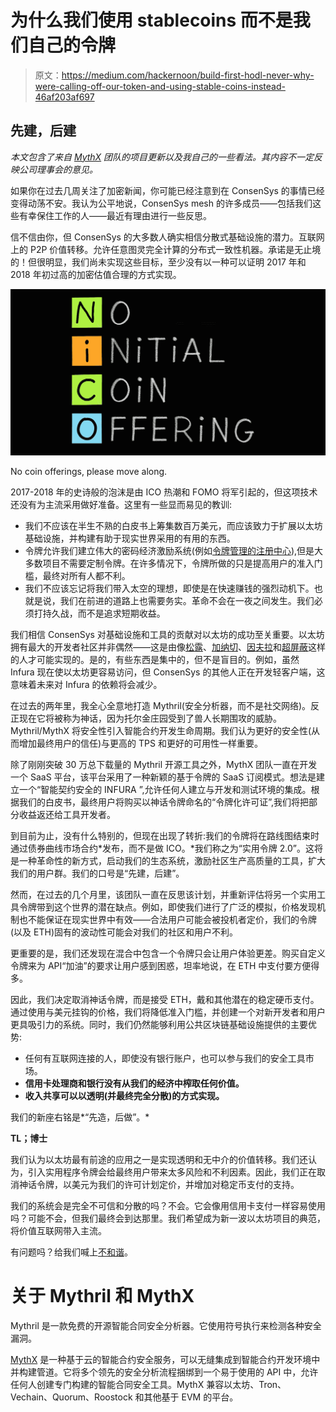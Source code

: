 # 为什么我们使用 stablecoins 而不是我们自己的令牌

> 原文：<https://medium.com/hackernoon/build-first-hodl-never-why-were-calling-off-our-token-and-using-stable-coins-instead-46af203af697>

## 先建，后建

*本文包含了来自* [*MythX*](https://mythx.io) *团队的项目更新以及我自己的一些看法。其内容不一定反映公司理事会的意见。*

如果你在过去几周关注了加密新闻，你可能已经注意到在 ConsenSys 的事情已经变得动荡不安。我认为公平地说，ConsenSys mesh 的许多成员——包括我们这些有幸保住工作的人——最近有理由进行一些反思。

信不信由你，但 ConsenSys 的大多数人确实相信分散式基础设施的潜力。互联网上的 P2P 价值转移。允许任意图灵完全计算的分布式一致性机器。承诺是无止境的！但很明显，我们尚未实现这些目标，至少没有以一种可以证明 2017 年和 2018 年初过高的加密估值合理的方式实现。

![](img/d799d0dd09189ca76a9b90cdb17a0d8f.png)

No coin offerings, please move along.

2017-2018 年的史诗般的泡沫是由 ICO 热潮和 FOMO 将军引起的，但这项技术还没有为主流采用做好准备。这里有一些显而易见的教训:

*   我们不应该在半生不熟的白皮书上筹集数百万美元，而应该致力于扩展以太坊基础设施，并构建有助于现实世界采用的有用的东西。
*   令牌允许我们建立伟大的密码经济激励系统(例如[令牌管理的注册中心](https://hackernoon.com/token-curated-registry-tcr-design-patterns-4de6d18efa15)),但是大多数项目不需要定制令牌。在许多情况下，令牌所做的只是提高用户的准入门槛，最终对所有人都不利。
*   我们不应该忘记将我们带入太空的理想，即使是在快速赚钱的强烈动机下。也就是说，我们在前进的道路上也需要务实。革命不会在一夜之间发生。我们必须打持久战，而不是追求短期收益。

我们相信 ConsenSys 对基础设施和工具的贡献对以太坊的成功至关重要。以太坊拥有最大的开发者社区并非偶然——这是由像[松露](https://truffleframework.com)、[加纳切](https://truffleframework.com/ganache)、[因夫拉](https://infura.io)和[超屏蔽](https://metamask.io)这样的人才可能实现的。是的，有些东西是集中的，但不是盲目的。例如，虽然 Infura 现在使以太坊更容易访问，但 ConsenSys 的其他人正在开发轻客户端，这意味着未来对 Infura 的依赖将会减少。

在过去的两年里，我全心全意地打造 Mythril(安全分析器，而不是社交网络)。反正现在它将被称为神话，因为托尔金庄园受到了兽人长期围攻的威胁。Mythril/MythX 将安全性引入智能合约开发生命周期。我们认为更好的安全性(从而增加最终用户的信任)与更高的 TPS 和更好的可用性一样重要。

除了刚刚突破 30 万总下载量的 Mythril 开源工具之外，MythX 团队一直在开发一个 SaaS 平台，该平台采用了一种新颖的基于令牌的 SaaS 订阅模式。想法是建立一个“智能契约安全的 INFURA ”,允许任何人建立与开发和测试环境的集成。根据我们的白皮书，最终用户将购买以神话令牌命名的“令牌化许可证”,我们将把部分收益返还给工具开发者。

到目前为止，没有什么特别的，但现在出现了转折:我们的令牌将在路线图结束时通过债券曲线市场合约*发布，而不是做 ICO。*我们称之为“实用令牌 2.0”。这将是一种革命性的新方式，启动我们的生态系统，激励社区生产高质量的工具，扩大我们的用户群。我们的口号是“先建，后建”。

然而，在过去的几个月里，该团队一直在反思该计划，并重新评估将另一个实用工具令牌带到这个世界的潜在缺点。例如，即使我们进行了广泛的模拟，价格发现机制也不能保证在现实世界中有效——合法用户可能会被投机者定价，我们的令牌(以及 ETH)固有的波动性可能会对我们的社区和用户不利。

更重要的是，我们还发现在混合中包含一个令牌只会让用户体验更差。购买自定义令牌来为 API“加油”的要求让用户感到困惑，坦率地说，在 ETH 中支付要方便得多。

因此，我们决定取消神话令牌，而是接受 ETH，戴和其他潜在的稳定硬币支付。通过使用与美元挂钩的价格，我们将降低准入门槛，并创建一个对新开发者和用户更具吸引力的系统。同时，我们仍然能够利用公共区块链基础设施提供的主要优势:

*   任何有互联网连接的人，即使没有银行账户，也可以参与我们的安全工具市场。
*   **信用卡处理商和银行没有从我们的经济中榨取任何价值。**
*   **收入共享可以以透明(并最终完全分散)的方式实现。**

我们的新座右铭是*“先造，后做”。*

**TL；博士**

我们认为以太坊最有前途的应用之一是实现透明和无中介的价值转移。我们还认为，引入实用程序令牌会给最终用户带来太多风险和不利因素。因此，我们正在取消神话令牌，以美元为我们的许可计划定价，并增加对稳定币支付的支持。

我们的系统会是完全不可信和分散的吗？不会。它会像用信用卡支付一样容易使用吗？可能不会，但我们最终会到达那里。我们希望成为新一波以太坊项目的典范，将价值互联网带入主流。

有问题吗？给我们喊上[不和谐](https://discord.gg/kktn8Wt)。

# 关于 Mythril 和 MythX

Mythril 是一款免费的开源智能合同安全分析器。它使用符号执行来检测各种安全漏洞。

[MythX](https://mythx.io) 是一种基于云的智能合约安全服务，可以无缝集成到智能合约开发环境中并构建管道。它将多个领先的安全分析流程捆绑到一个易于使用的 API 中，允许任何人创建专门构建的智能合同安全工具。MythX 兼容以太坊、Tron、Vechain、Quorum、Roostock 和其他基于 EVM 的平台。